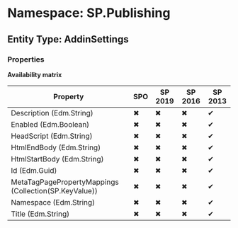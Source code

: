 # Namespace: SP.Publishing

## Entity Type: AddinSettings

### Properties

**Availability matrix**

Property | SPO | SP 2019 | SP 2016 | SP 2013
----------|-----|---------|---------|--------
Description (Edm.String) | ✖ | ✖ | ✖ | ✔
Enabled (Edm.Boolean) | ✖ | ✖ | ✖ | ✔
HeadScript (Edm.String) | ✖ | ✖ | ✖ | ✔
HtmlEndBody (Edm.String) | ✖ | ✖ | ✖ | ✔
HtmlStartBody (Edm.String) | ✖ | ✖ | ✖ | ✔
Id (Edm.Guid) | ✖ | ✖ | ✖ | ✔
MetaTagPagePropertyMappings (Collection(SP.KeyValue)) | ✖ | ✖ | ✖ | ✔
Namespace (Edm.String) | ✖ | ✖ | ✖ | ✔
Title (Edm.String) | ✖ | ✖ | ✖ | ✔

